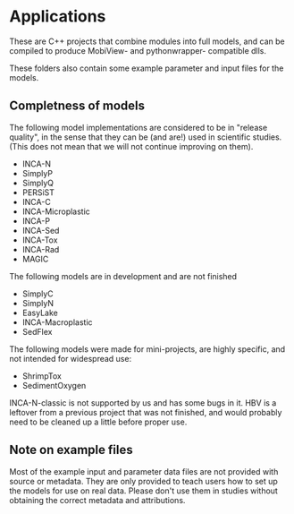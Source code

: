 # Applications

These are C++ projects that combine modules into full models, and can be compiled to produce MobiView- and pythonwrapper- compatible dlls.

These folders also contain some example parameter and input files for the models.

## Completness of models

The following model implementations are considered to be in "release quality", in the sense that they can be (and are!) used in scientific studies. (This does not mean that we will not continue improving on them).
- INCA-N
- SimplyP
- SimplyQ
- PERSiST
- INCA-C
- INCA-Microplastic
- INCA-P
- INCA-Sed
- INCA-Tox
- INCA-Rad
- MAGIC

The following models are in development and are not finished
- SimplyC
- SimplyN
- EasyLake
- INCA-Macroplastic
- SedFlex

The following models were made for mini-projects, are highly specific, and not intended for widespread use:
- ShrimpTox
- SedimentOxygen

INCA-N-classic is not supported by us and has some bugs in it. HBV is a leftover from a previous project that was not finished, and would probably need to be cleaned up a little before proper use.

## Note on example files

Most of the example input and parameter data files are not provided with source or metadata. They are only provided to teach users how to set up the models for use on real data. Please don't use them in studies without obtaining the correct metadata and attributions.
